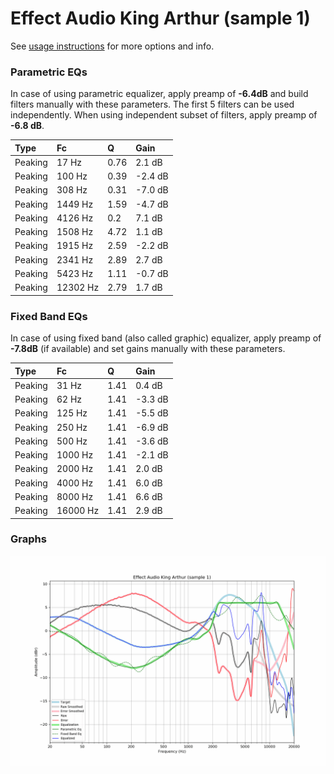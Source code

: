 # Effect Audio King Arthur (sample 1)
See [usage instructions](https://github.com/jaakkopasanen/AutoEq#usage) for more options and info.

### Parametric EQs
In case of using parametric equalizer, apply preamp of **-6.4dB** and build filters manually
with these parameters. The first 5 filters can be used independently.
When using independent subset of filters, apply preamp of **-6.8 dB**.

| Type    | Fc       |    Q | Gain    |
|:--------|:---------|:-----|:--------|
| Peaking | 17 Hz    | 0.76 | 2.1 dB  |
| Peaking | 100 Hz   | 0.39 | -2.4 dB |
| Peaking | 308 Hz   | 0.31 | -7.0 dB |
| Peaking | 1449 Hz  | 1.59 | -4.7 dB |
| Peaking | 4126 Hz  | 0.2  | 7.1 dB  |
| Peaking | 1508 Hz  | 4.72 | 1.1 dB  |
| Peaking | 1915 Hz  | 2.59 | -2.2 dB |
| Peaking | 2341 Hz  | 2.89 | 2.7 dB  |
| Peaking | 5423 Hz  | 1.11 | -0.7 dB |
| Peaking | 12302 Hz | 2.79 | 1.7 dB  |

### Fixed Band EQs
In case of using fixed band (also called graphic) equalizer, apply preamp of **-7.8dB**
(if available) and set gains manually with these parameters.

| Type    | Fc       |    Q | Gain    |
|:--------|:---------|:-----|:--------|
| Peaking | 31 Hz    | 1.41 | 0.4 dB  |
| Peaking | 62 Hz    | 1.41 | -3.3 dB |
| Peaking | 125 Hz   | 1.41 | -5.5 dB |
| Peaking | 250 Hz   | 1.41 | -6.9 dB |
| Peaking | 500 Hz   | 1.41 | -3.6 dB |
| Peaking | 1000 Hz  | 1.41 | -2.1 dB |
| Peaking | 2000 Hz  | 1.41 | 2.0 dB  |
| Peaking | 4000 Hz  | 1.41 | 6.0 dB  |
| Peaking | 8000 Hz  | 1.41 | 6.6 dB  |
| Peaking | 16000 Hz | 1.41 | 2.9 dB  |

### Graphs
![](./Effect%20Audio%20King%20Arthur%20(sample%201).png)